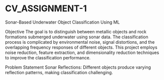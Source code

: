 # CV_ASSIGNMENT-1

Sonar-Based Underwater Object Classification Using ML

Objective
The goal is to distinguish between metallic objects and rock formations submerged underwater using sonar data. The classification process is complicated by environmental noise, signal distortions, and the overlapping frequency responses of different objects. This project employs noise reduction, feature extraction, and dimensionality reduction techniques to improve the classification performance.

Problem Statement
Sonar Reflections: Different objects produce varying reflection patterns, making classification challenging.

